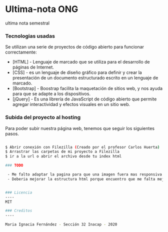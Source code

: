 # Ultima-nota ONG
ultima nota semestral

### Tecnologias usadas

Se utilizan una serie de proyectos de código abierto para funcionar correctamente:

* [HTML] - Lenguaje de marcado que se utiliza para el desarrollo de páginas de Internet. 
* [CSS] - es un lenguaje de diseño gráfico para definir y crear la presentación de un documento estructurado escrito en un lenguaje de marcado.​
* [Bootstrap] - Boostrap facilita la maquetación de sitios web, y nos ayuda para que se adapte a los dispositivos.
* [jQuery] - Es una librería de JavaScript de código abierto que permite agregar interactividad y efectos visuales en un sitio web.

### Subida del proyecto al hosting

Para poder subir nuestra página web, tenemos que seguir los siguientes pasos.

```sh

$ Abrir conexión con Filezilla (Creado por el profesor Carlos Huerta)
$ Arrastrar las carpetas de mi proyecto a Filezilla
$ ir a la url o abrir el archivo desde tu index html 

### TODO

 - Me falto adaptar la pagina para que una imagen fuera mas responsiva
 - Deberia mejorar la estructura html porque encuentro que me falta mejorar en el diseño de este, y sea mas interactiva


### Licencia
----
MIT

### Creditos
----

Maria Ignacia Fernández - Sección 32 Inacap - 2020